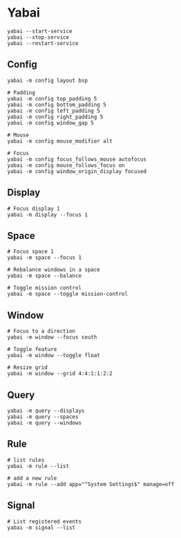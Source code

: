 # Yabai

```shell
yabai --start-service
yabai --stop-service
yabai --restart-service
```

## Config

```shell
yabai -m config layout bsp

# Padding
yabai -m config top_padding 5
yabai -m config bottom_padding 5
yabai -m config left_padding 5
yabai -m config right_padding 5
yabai -m config window_gap 5

# Mouse
yabai -m config mouse_modifier alt

# Focus
yabai -m config focus_follows_mouse autofocus
yabai -m config mouse_follows_focus on
yabai -m config window_origin_display focused
```

## Display

```shell
# Focus display 1
yabai -m display --focus 1
```

## Space

```shell
# Focus space 1
yabai -m space --focus 1

# Rebalance windows in a space
yabai -m space --balance

# Toggle mission control
yabai -m space --toggle mission-control
```

## Window

```shell
# Focus to a direction
yabai -m window --focus south

# Toggle feature
yabai -m window --toggle float

# Resize grid
yabai -m window --grid 4:4:1:1:2:2
```

## Query

```shell
yabai -m query --displays
yabai -m query --spaces
yabai -m query --windows
```

## Rule

```shell
# list rules
yabai -m rule --list

# add a new rule
yabai -m rule --add app="^System Settings$" manage=off
```

## Signal

```shell
# List registered events
yabai -m signal --list
```
